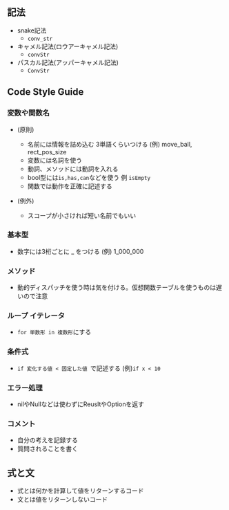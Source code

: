 ## 記法
- snake記法
  - `conv_str` 
- キャメル記法(ロウアーキャメル記法)
  - `convStr` 
- パスカル記法(アッパーキャメル記法)
  - `ConvStr` 

## Code Style Guide
### 変数や関数名
- (原則)
  - 名前には情報を詰め込む 3単語くらいつける  (例) move_ball, rect_pos_size
  - 変数には名詞を使う
  - 動詞、メソッドには動詞を入れる
  - bool型には`is,has,can`などを使う 例 `isEmpty`
  - 関数では動作を正確に記述する
  
- (例外)
  - スコープが小さければ短い名前でもいい
### 基本型
- 数字には3桁ごとに _ をつける (例) 1_000_000
### メソッド
- 動的ディスパッチを使う時は気を付ける。仮想関数テーブルを使うものは遅いので注意

### ループ イテレータ
- `for 単数形 in 複数形`にする

### 条件式
- `if 変化する値 < 固定した値 `で記述する (例)`if x < 10`

### エラー処理
- nilやNullなどは使わずにReusltやOptionを返す

### コメント
- 自分の考えを記録する
- 質問されることを書く

## 式と文
- 式とは何かを計算して値をリターンするコード
- 文とは値をリターンしないコード
